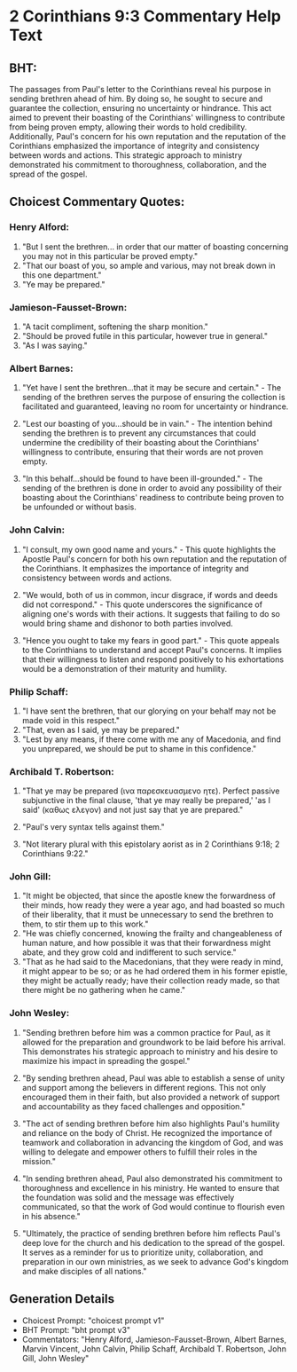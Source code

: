 # 2 Corinthians 9:3 Commentary Help Text

## BHT:
The passages from Paul's letter to the Corinthians reveal his purpose in sending brethren ahead of him. By doing so, he sought to secure and guarantee the collection, ensuring no uncertainty or hindrance. This act aimed to prevent their boasting of the Corinthians' willingness to contribute from being proven empty, allowing their words to hold credibility. Additionally, Paul's concern for his own reputation and the reputation of the Corinthians emphasized the importance of integrity and consistency between words and actions. This strategic approach to ministry demonstrated his commitment to thoroughness, collaboration, and the spread of the gospel.

## Choicest Commentary Quotes:
### Henry Alford:
1. "But I sent the brethren... in order that our matter of boasting concerning you may not in this particular be proved empty." 
2. "That our boast of you, so ample and various, may not break down in this one department." 
3. "Ye may be prepared."

### Jamieson-Fausset-Brown:
1. "A tacit compliment, softening the sharp monition."
2. "Should be proved futile in this particular, however true in general."
3. "As I was saying."

### Albert Barnes:
1. "Yet have I sent the brethren...that it may be secure and certain." - The sending of the brethren serves the purpose of ensuring the collection is facilitated and guaranteed, leaving no room for uncertainty or hindrance.

2. "Lest our boasting of you...should be in vain." - The intention behind sending the brethren is to prevent any circumstances that could undermine the credibility of their boasting about the Corinthians' willingness to contribute, ensuring that their words are not proven empty.

3. "In this behalf...should be found to have been ill-grounded." - The sending of the brethren is done in order to avoid any possibility of their boasting about the Corinthians' readiness to contribute being proven to be unfounded or without basis.

### John Calvin:
1. "I consult, my own good name and yours." - This quote highlights the Apostle Paul's concern for both his own reputation and the reputation of the Corinthians. It emphasizes the importance of integrity and consistency between words and actions.

2. "We would, both of us in common, incur disgrace, if words and deeds did not correspond." - This quote underscores the significance of aligning one's words with their actions. It suggests that failing to do so would bring shame and dishonor to both parties involved.

3. "Hence you ought to take my fears in good part." - This quote appeals to the Corinthians to understand and accept Paul's concerns. It implies that their willingness to listen and respond positively to his exhortations would be a demonstration of their maturity and humility.

### Philip Schaff:
1. "I have sent the brethren, that our glorying on your behalf may not be made void in this respect." 
2. "That, even as I said, ye may be prepared." 
3. "Lest by any means, if there come with me any of Macedonia, and find you unprepared, we should be put to shame in this confidence."

### Archibald T. Robertson:
1. "That ye may be prepared (ινα παρεσκευασμενο ητε). Perfect passive subjunctive in the final clause, 'that ye may really be prepared,' 'as I said' (καθως ελεγον) and not just say that ye are prepared."

2. "Paul's very syntax tells against them."

3. "Not literary plural with this epistolary aorist as in 2 Corinthians 9:18; 2 Corinthians 9:22."

### John Gill:
1. "It might be objected, that since the apostle knew the forwardness of their minds, how ready they were a year ago, and had boasted so much of their liberality, that it must be unnecessary to send the brethren to them, to stir them up to this work."
2. "He was chiefly concerned, knowing the frailty and changeableness of human nature, and how possible it was that their forwardness might abate, and they grow cold and indifferent to such service."
3. "That as he had said to the Macedonians, that they were ready in mind, it might appear to be so; or as he had ordered them in his former epistle, they might be actually ready; have their collection ready made, so that there might be no gathering when he came."

### John Wesley:
1. "Sending brethren before him was a common practice for Paul, as it allowed for the preparation and groundwork to be laid before his arrival. This demonstrates his strategic approach to ministry and his desire to maximize his impact in spreading the gospel."

2. "By sending brethren ahead, Paul was able to establish a sense of unity and support among the believers in different regions. This not only encouraged them in their faith, but also provided a network of support and accountability as they faced challenges and opposition."

3. "The act of sending brethren before him also highlights Paul's humility and reliance on the body of Christ. He recognized the importance of teamwork and collaboration in advancing the kingdom of God, and was willing to delegate and empower others to fulfill their roles in the mission."

4. "In sending brethren ahead, Paul also demonstrated his commitment to thoroughness and excellence in his ministry. He wanted to ensure that the foundation was solid and the message was effectively communicated, so that the work of God would continue to flourish even in his absence."

5. "Ultimately, the practice of sending brethren before him reflects Paul's deep love for the church and his dedication to the spread of the gospel. It serves as a reminder for us to prioritize unity, collaboration, and preparation in our own ministries, as we seek to advance God's kingdom and make disciples of all nations."


## Generation Details
- Choicest Prompt: "choicest prompt v1"
- BHT Prompt: "bht prompt v3"
- Commentators: "Henry Alford, Jamieson-Fausset-Brown, Albert Barnes, Marvin Vincent, John Calvin, Philip Schaff, Archibald T. Robertson, John Gill, John Wesley"
